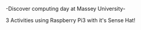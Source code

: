 -Discover computing day at Massey University-

3 Activities using Raspberry Pi3 with it's Sense Hat!